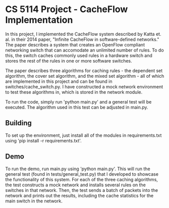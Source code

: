 # CS 5114 Project - CacheFlow Implementation

In this project, I implemented the CacheFlow system described by Katta et. al. in their 2014 paper, "Infinite CacheFlow in software-defined networks." The paper describes a system that creates an OpenFlow compliant networking switch that can accomodate an unlimited number of rules. To do this, the switch caches commonly used rules in a hardware switch and stores the rest of the rules in one or more software switches.

The paper describes three algorithms for caching rules - the dependent set algorithm, the cover set algorithm, and the mixed set algorithm - all of which are implemented in this project and can be found in switches/cache_switch.py. I have constructed a mock network environment to test these algorithms in, which is stored in the network module.

To run the code, simply run 'python main.py' and a general test will be executed. The algorithm used in this test can be adjusted in main.py.

## Building

To set up the environment, just install all of the modules in requirements.txt using 'pip install -r requirements.txt'.

## Demo

To run the demo, run main.py using 'python main.py'. This will run the general test (found in tests/general_test.py) that I developed to showcase the functionality of this system. For each of the three caching algorithms, the test constructs a mock network and installs several rules on the switches in that network. Then, the test sends a batch of packets into the network and prints out the results, including the cache statistics for the main switch in the network.
